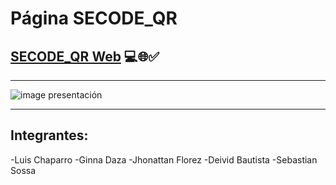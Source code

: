 # Página SECODE_QR

## [SECODE_QR Web](https://jhonatan2022.github.io/prueba/) 💻🌐✅

---

![image presentación](https://user-images.githubusercontent.com/101368711/168429438-f1ff699e-72d8-46db-b80a-9ccab45958d5.png)


---

## Integrantes:
-Luis Chaparro
-Ginna Daza
-Jhonattan Florez
-Deivid Bautista
-Sebastian Sossa
